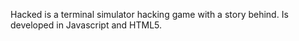 Hacked is a terminal simulator hacking game with a story behind. Is developed in Javascript and HTML5.

